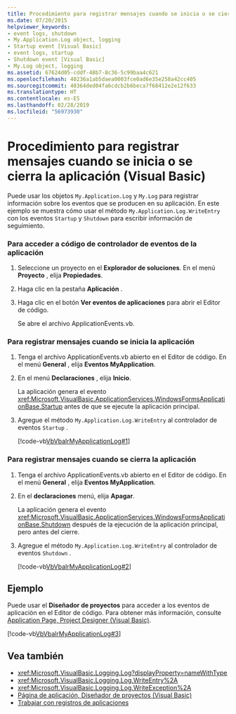 ```yaml
---
title: Procedimiento para registrar mensajes cuando se inicia o se cierra la aplicación (Visual Basic)
ms.date: 07/20/2015
helpviewer_keywords:
- event logs, shutdown
- My.Application.Log object, logging
- Startup event [Visual Basic]
- event logs, startup
- Shutdown event [Visual Basic]
- My.Log object, logging
ms.assetid: 67624d05-cddf-48b7-8c36-5c99baa4c621
ms.openlocfilehash: 40236a1ab5daea0003fce0ad6e35e258a42cc405
ms.sourcegitcommit: 40364ded04fa6cdcb2b6beca7f68412e2e12f633
ms.translationtype: HT
ms.contentlocale: es-ES
ms.lasthandoff: 02/28/2019
ms.locfileid: "56973930"
---
```

# <a name="how-to-log-messages-when-the-application-starts-or-shuts-down-visual-basic"></a>Procedimiento para registrar mensajes cuando se inicia o se cierra la aplicación (Visual Basic)
Puede usar los objetos `My.Application.Log` y `My.Log` para registrar información sobre los eventos que se producen en su aplicación. En este ejemplo se muestra cómo usar el método `My.Application.Log.WriteEntry` con los eventos `Startup` y `Shutdown` para escribir información de seguimiento.  
  
### <a name="to-access-the-applications-event-handler-code"></a>Para acceder a código de controlador de eventos de la aplicación  
  
1.  Seleccione un proyecto en el **Explorador de soluciones**. En el menú **Proyecto** , elija **Propiedades**.  
  
2.  Haga clic en la pestaña **Aplicación** .  
  
3.  Haga clic en el botón **Ver eventos de aplicaciones** para abrir el Editor de código.  
  
     Se abre el archivo ApplicationEvents.vb.  
  
### <a name="to-log-messages-when-the-application-starts"></a>Para registrar mensajes cuando se inicia la aplicación  
  
1.  Tenga el archivo ApplicationEvents.vb abierto en el Editor de código. En el menú **General** , elija **Eventos MyApplication**.  
  
2.  En el menú **Declaraciones** , elija **Inicio**.  
  
     La aplicación genera el evento <xref:Microsoft.VisualBasic.ApplicationServices.WindowsFormsApplicationBase.Startup> antes de que se ejecute la aplicación principal.  
  
3.  Agregue el método `My.Application.Log.WriteEntry` al controlador de eventos `Startup` .  
  
     [!code-vb[VbVbalrMyApplicationLog#1](~/samples/snippets/visualbasic/VS_Snippets_VBCSharp/VbVbalrMyApplicationLog/VB/MyEventsFake.vb#1)]  
  
### <a name="to-log-messages-when-the-application-shuts-down"></a>Para registrar mensajes cuando se cierra la aplicación  
  
1.  Tenga el archivo ApplicationEvents.vb abierto en el Editor de código. En el menú **General** , elija **Eventos MyApplication**.  
  
2.  En el **declaraciones** menú, elija **Apagar**.  
  
     La aplicación genera el evento <xref:Microsoft.VisualBasic.ApplicationServices.WindowsFormsApplicationBase.Shutdown> después de la ejecución de la aplicación principal, pero antes del cierre.  
  
3.  Agregue el método `My.Application.Log.WriteEntry` al controlador de eventos `Shutdown` .  
  
     [!code-vb[VbVbalrMyApplicationLog#2](~/samples/snippets/visualbasic/VS_Snippets_VBCSharp/VbVbalrMyApplicationLog/VB/MyEventsFake.vb#2)]  
  
## <a name="example"></a>Ejemplo  
 Puede usar el **Diseñador de proyectos** para acceder a los eventos de aplicación en el Editor de código. Para obtener más información, consulte [Application Page, Project Designer (Visual Basic)](/visualstudio/ide/reference/application-page-project-designer-visual-basic).  
  
 [!code-vb[VbVbalrMyApplicationLog#3](~/samples/snippets/visualbasic/VS_Snippets_VBCSharp/VbVbalrMyApplicationLog/VB/MyEventsFake.vb#3)]  
  
## <a name="see-also"></a>Vea también
- <xref:Microsoft.VisualBasic.Logging.Log?displayProperty=nameWithType>
- <xref:Microsoft.VisualBasic.Logging.Log.WriteEntry%2A>
- <xref:Microsoft.VisualBasic.Logging.Log.WriteException%2A>
- [Página de aplicación, Diseñador de proyectos (Visual Basic)](/visualstudio/ide/reference/application-page-project-designer-visual-basic)
- [Trabajar con registros de aplicaciones](../../../../visual-basic/developing-apps/programming/log-info/working-with-application-logs.md)
